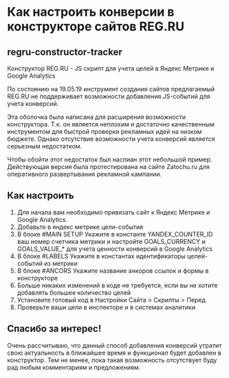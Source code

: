# Как настроить конверсии в конструкторе сайтов REG.RU
## regru-constructor-tracker
Конструктор REG.RU - JS скрипт для учета целей в Яндекс Метрике и Google Analytics

По состоянию на 19.05.19 инструмент создания сайтов предлагаемый REG.RU не поддерживает 
возможности добавления JS-событий для учета конверсий.

Эта оболочка была написана для расширения возможности конструктора. Т.к. он является неплохим
и достаточно качественным инструментом для быстрой проверки рекламных идей на низком бюджете.
Однако отсутствие возможности учета конверсий является серьезным недостатком.

Чтобы обойти этот недостаток был наспиан этот небольшой пример. Действующая версия была 
протестирована на сайте Zatochu.ru для оперативного развертывания рекламной кампании.

## Как настроить

1. Для начала вам необходимо привязать сайт к Яндекс Метрике и Google Analytics.
2. Добавьте в яндекс метрике цели-события 
3. В блоке #MAIN SETUP Укажите в константе YANDEX_COUNTER_ID ваш номер счетчика метрики и настройте GOALS_CURRENCY и GOALS_VALUE_* для учета ценности конверсий в Google Analytics
4. В блоке #LABELS Укажите в константах идентификаторы целей-событий из метрики
5. В блоке #ANCORS Укажите название анкоров ссылок и формы в конструкторе
6. Больше никаких изменений в коде не требуется, если вы не хотите добавлять большее количество целей
7. Установите готовый код в Настройки Сайта > Скрипты > Перед </body>
8. Проверьте ваши цели в инспекторе и в системах аналитики

## Спасибо за интерес!
Очень рассчитываю, что данный способ добавления конверсий утратит свою актуальность в ближайшее время и функционал будет добавлен в конструктор. Тем не менее, пока такая возможность отсутствует буду рад любым комментариям и предложениям.

